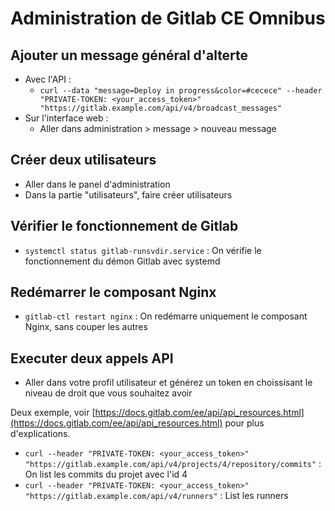# Administration de Gitlab CE Omnibus

## Ajouter un message général d'alterte

* Avec l'API :
	* `curl --data "message=Deploy in progress&color=#cecece" --header "PRIVATE-TOKEN: <your_access_token>" "https://gitlab.example.com/api/v4/broadcast_messages"`
* Sur l'interface web :
	* Aller dans administration > message > nouveau message

## Créer deux utilisateurs 

* Aller dans le panel d'administration
* Dans la partie "utilisateurs", faire créer utilisateurs

## Vérifier le fonctionnement de Gitlab

 * `systemctl status gitlab-runsvdir.service` : On vérifie le fonctionnement du démon Gitlab avec systemd

## Redémarrer le composant Nginx

* `gitlab-ctl restart nginx` : On redémarre uniquement le composant Nginx, sans couper les autres

## Executer deux appels API

* Aller dans votre profil utilisateur et générez un token en choissisant le niveau de droit que vous souhaitez avoir

Deux exemple, voir [https://docs.gitlab.com/ee/api/api_resources.html](https://docs.gitlab.com/ee/api/api_resources.html) pour plus d'explications.

* `curl --header "PRIVATE-TOKEN: <your_access_token>" "https://gitlab.example.com/api/v4/projects/4/repository/commits"` : On list les commits du projet avec l'id 4
* `curl --header "PRIVATE-TOKEN: <your_access_token>" "https://gitlab.example.com/api/v4/runners"` : List les runners
